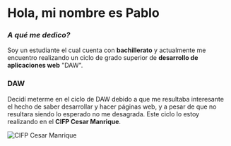 # Hola, mi nombre es Pablo

### *A qué me dedico?*
Soy un estudiante el cual cuenta con **bachillerato** y actualmente me encuentro realizando un ciclo de grado superior de **desarrollo de aplicaciones web** "DAW".


### DAW
Decidí meterme en el ciclo de DAW debido a que me resultaba interesante el hecho de saber desarrollar y hacer páginas web, y a pesar de que no resultara siendo lo esperado no me desagrada. Este ciclo lo estoy realizando en el **CIFP Cesar Manrique**.

![CIFP Cesar Manrique]()

